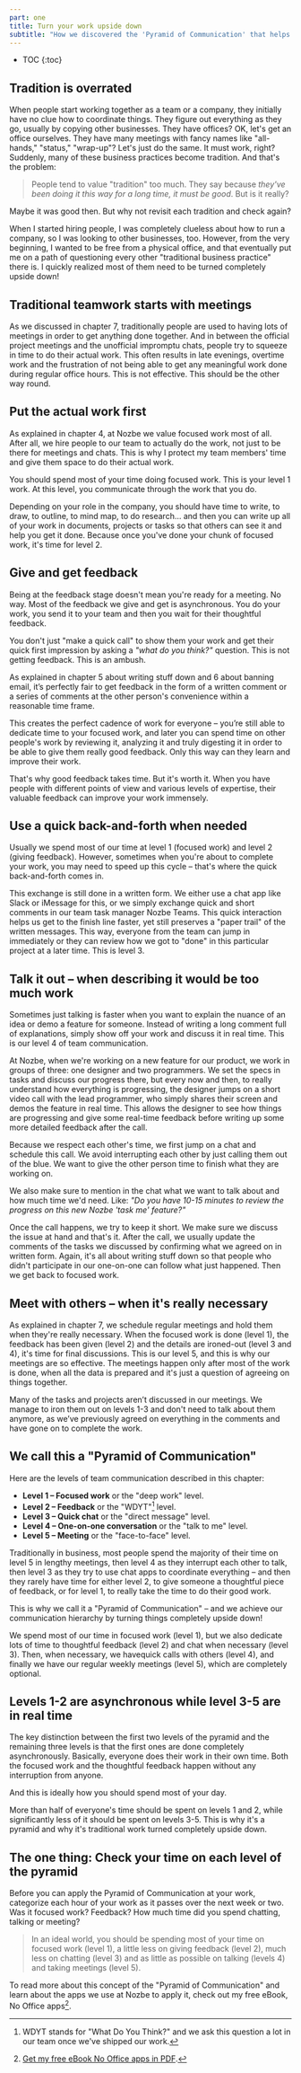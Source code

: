 ```yaml
---
part: one
title: Turn your work upside down
subtitle: "How we discovered the 'Pyramid of Communication' that helps us work better as a team"
---
```


* TOC
{:toc}

## Tradition is overrated

When people start working together as a team or a company, they initially have no clue how to coordinate things. They figure out everything as they go, usually by copying other businesses. They have offices? OK, let's get an office ourselves. They have many meetings with fancy names like "all-hands," "status," "wrap-up"? Let's just do the same. It must work, right? Suddenly, many of these business practices become tradition. And that's the problem:

> People tend to value "tradition" too much. They say because *they've been doing it this way for a long time, it must be good*. But is it really?

Maybe it was good then. But why not revisit each tradition and check again?

When I started hiring people, I was completely clueless about how to run a company, so I was looking to other businesses, too. However, from the very beginning, I wanted to be free from a physical office, and that eventually put me on a path of questioning every other "traditional business practice" there is. I quickly realized most of them need to be turned completely upside down!

## Traditional teamwork starts with meetings

As we discussed in chapter 7, traditionally people are used to having lots of meetings in order to get anything done together. And in between the official project meetings and the unofficial impromptu chats, people try to squeeze in time to do their actual work. This often results in late evenings, overtime work and the frustration of not being able to get any meaningful work done during regular office hours. This is not effective. This should be the other way round.

## Put the actual work first

As explained in chapter 4, at Nozbe we value focused work most of all. After all, we hire people to our team to actually do the work, not just to be there for meetings and chats. This is why I protect my team members' time and give them space to do their actual work.

You should spend most of your time doing focused work. This is your level 1 work. At this level, you communicate through the work that you do.

Depending on your role in the company, you should have time to write, to draw, to outline, to mind map, to do research… and then you can write up all of your work in documents, projects or tasks so that others can see it and help you get it done. Because once you've done your chunk of focused work, it's time for level 2.

## Give and get feedback

Being at the feedback stage doesn't mean you're ready for a meeting. No way. Most of the feedback we give and get is asynchronous.  You do your work, you send it to your team and then you wait for their thoughtful feedback.

You don't just "make a quick call" to show them your work and get their quick first impression by asking a *"what do you think?"* question. This is not getting feedback. This is an ambush.

As explained in chapter 5 about writing stuff down and 6 about banning email, it’s perfectly fair to get feedback in the form of a written comment or a series of comments at the other person's convenience within a reasonable time frame.

This creates the perfect cadence of work for everyone – you’re still able to dedicate time to your focused work, and later you can spend time on other people's work by reviewing it, analyzing it and truly digesting it in order to be able to give them really good feedback. Only this way can they learn and improve their work.

That's why good feedback takes time. But it's worth it. When you have people with different points of view and various levels of expertise, their valuable feedback can improve your work immensely.

## Use a quick back-and-forth when needed

Usually we spend most of our time at level 1 (focused work) and level 2 (giving feedback). However, sometimes when you're about to complete your work, you may need to speed up this cycle – that's where the quick back-and-forth comes in.

This exchange is still done in a written form. We either use a chat app like Slack or iMessage for this, or we simply exchange quick and short comments in our team task manager Nozbe Teams. This quick interaction helps us get to the finish line faster, yet still preserves a "paper trail" of the written messages. This way, everyone from the team can jump in immediately or they can review how we got to "done" in this particular project at a later time. This is level 3.

## Talk it out – when describing it would be too much work

Sometimes just talking is faster when you want to explain the nuance of an idea or demo a feature for someone. Instead of writing a long comment full of explanations, simply  show off your work and discuss it in real time. This is our level 4 of team communication.

At Nozbe, when we're working on a new feature for our product, we work in groups of three: one designer and two programmers. We set the specs in tasks and discuss our progress there, but every now and then, to really understand how everything is progressing, the designer jumps on a short video call with the lead programmer, who simply shares their screen and demos the feature in real time. This allows the designer to see how things are progressing and give some real-time feedback before  writing up some more detailed feedback after the call.

Because we respect each other's time, we first jump on a chat and schedule this call. We avoid interrupting each other by just calling them out of the blue. We want to give the other person time to finish what they are working on.

We also make sure to mention in the chat what we want to talk about and how much time we'd need. Like: *"Do you have 10-15 minutes to review the progress on this new Nozbe 'task me' feature?"*

Once the call happens, we try to keep it short. We make sure we discuss the issue at hand and that's it. After the call, we usually update the comments of the tasks we discussed by confirming what we agreed on in written form. Again, it's all about writing stuff down so that people who didn't participate in our one-on-one can follow what just happened. Then we get back to focused work.

## Meet with others – when it's really necessary

As explained in chapter 7, we schedule regular meetings and hold them when they're really necessary. When the focused work is done (level 1), the feedback has been given (level 2) and the details are ironed-out (level 3 and 4), it's time for final discussions. This is our level 5, and this is why our meetings are so effective. The meetings happen only after most of the work is done, when all the data is prepared and it's just a question of agreeing on things together.

Many of the tasks and projects aren’t discussed in our meetings. We manage to iron them out on levels 1-3 and don't need to talk about them anymore, as we’ve previously agreed on everything in the comments and have gone on to complete the work.

## We call this a "Pyramid of Communication"

Here are the levels of team communication described in this chapter:

* **Level 1 – Focused work** or the "deep work" level.
* **Level 2 – Feedback** or the "WDYT"[^1] level.
* **Level 3 – Quick chat** or the "direct message" level.
* **Level 4 – One-on-one conversation** or the "talk to me" level.
* **Level 5 – Meeting** or the "face-to-face" level.

Traditionally in business, most people spend the majority of their time on level 5 in lengthy meetings, then level 4 as they interrupt each other to talk, then level 3 as they try to use chat apps to coordinate everything – and then they rarely have time for either level 2, to give someone a thoughtful piece of feedback, or for level 1, to really take the time to do their good work.

This is why we call it a "Pyramid of Communication" – and we achieve our communication hierarchy by turning things completely upside down!

We spend most of our time in focused work (level 1), but we also dedicate lots of time to thoughtful feedback (level 2) and  chat when necessary (level 3). Then, when necessary, we havequick calls with others (level 4), and finally we have our regular weekly meetings (level 5), which are completely optional.

## Levels 1-2 are asynchronous while level 3-5 are in real time

The key distinction between the first two levels of the pyramid and the remaining three levels is that the first ones are done completely asynchronously. Basically, everyone does their work in their own time. Both the focused work and the thoughtful feedback happen without any interruption from anyone.

And this is ideally how you should spend most of your day.

More than half of everyone's time should be spent on levels 1 and 2, while significantly less of it should be spent on levels 3-5. This is why it's a pyramid and why it's traditional work turned completely upside down.

## The one thing: Check your time on each level of the pyramid

Before you can apply the Pyramid of Communication at your work, categorize each hour of your work as it passes over the next week or two. Was it focused work? Feedback? How much time did you spend chatting, talking or meeting?

> In an ideal world, you should be spending most of your time on focused work (level 1), a little less on giving feedback (level 2), much less on chatting (level 3) and as little as possible on talking (levels 4) and taking meetings (level 5).

To read more about this concept of the "Pyramid of Communication" and learn about the apps we use at Nozbe to apply it, check out my free eBook, No Office apps[^2].

[^1]: WDYT stands for "What Do You Think?" and we ask this question a lot in our team once we've shipped our work.

[^2]: [Get my free eBook No Office apps in PDF](https://NoOffice.org/noofficeapps.pdf).
